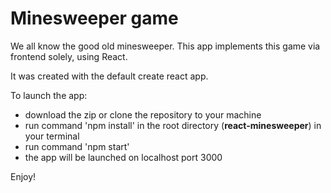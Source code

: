 # Minesweeper game

We all know the good old minesweeper.
This app implements this game via frontend solely, using React.

It was created with the default create react app.

To launch the app:

- download the zip or clone the repository to your machine
- run command 'npm install' in the root directory (**react-minesweeper**) in your terminal
- run command 'npm start'
- the app will be launched on localhost port 3000

Enjoy!

